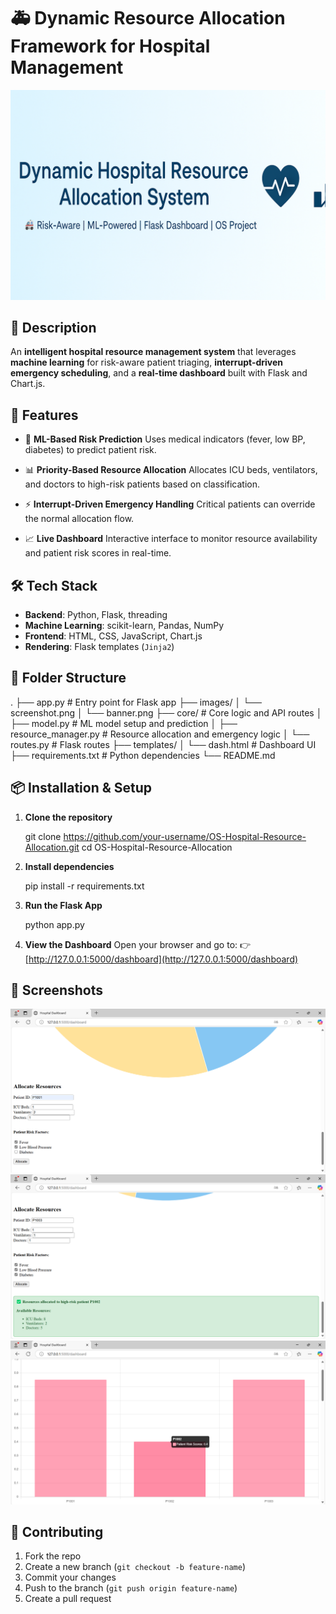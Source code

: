 # 🚑 Dynamic Resource Allocation Framework for Hospital Management

![Project Banner](images/banner.png)

## 🧠 Description

An **intelligent hospital resource management system** that leverages **machine learning** for risk-aware patient triaging, **interrupt-driven emergency scheduling**, and a **real-time dashboard** built with Flask and Chart.js.


## 🚀 Features

* 🔬 **ML-Based Risk Prediction**
  Uses medical indicators (fever, low BP, diabetes) to predict patient risk.

* 📊 **Priority-Based Resource Allocation**
  Allocates ICU beds, ventilators, and doctors to high-risk patients based on classification.

* ⚡ **Interrupt-Driven Emergency Handling**
  Critical patients can override the normal allocation flow.

* 📈 **Live Dashboard**
  Interactive interface to monitor resource availability and patient risk scores in real-time.


## 🛠️ Tech Stack

* **Backend**: Python, Flask, threading
* **Machine Learning**: scikit-learn, Pandas, NumPy
* **Frontend**: HTML, CSS, JavaScript, Chart.js
* **Rendering**: Flask templates (`Jinja2`)


## 📂 Folder Structure

.
├── app.py                  # Entry point for Flask app
├── images/
│   └── screenshot.png
│   └── banner.png
├── core/                   # Core logic and API routes
│   ├── model.py            # ML model setup and prediction
│   ├── resource_manager.py # Resource allocation and emergency logic
│   └── routes.py           # Flask routes
├── templates/
│   └── dash.html           # Dashboard UI
├── requirements.txt        # Python dependencies
└── README.md


## 📦 Installation & Setup

1. **Clone the repository**

   git clone https://github.com/your-username/OS-Hospital-Resource-Allocation.git
   cd OS-Hospital-Resource-Allocation
   
2. **Install dependencies**

   pip install -r requirements.txt

3. **Run the Flask App**

   python app.py

4. **View the Dashboard**
   Open your browser and go to:
   👉 [http://127.0.0.1:5000/dashboard](http://127.0.0.1:5000/dashboard)


## 📸 Screenshots

![Patient Form](images/Screenshot%20(324).png)
![Allocate Resources](images/Screenshot%20(325).png)
![Live Updates](images/Screenshot%20(327).png)


## 🤝 Contributing

1. Fork the repo
2. Create a new branch (`git checkout -b feature-name`)
3. Commit your changes
4. Push to the branch (`git push origin feature-name`)
5. Create a pull request

